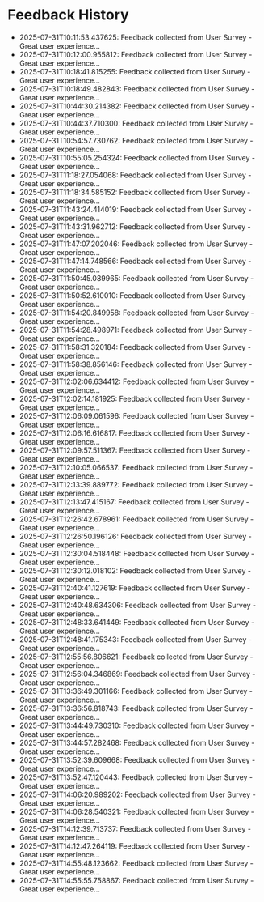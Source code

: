 # Feedback History

- 2025-07-31T10:11:53.437625: Feedback collected from User Survey - Great user experience...
- 2025-07-31T10:12:00.955812: Feedback collected from User Survey - Great user experience...
- 2025-07-31T10:18:41.815255: Feedback collected from User Survey - Great user experience...
- 2025-07-31T10:18:49.482843: Feedback collected from User Survey - Great user experience...
- 2025-07-31T10:44:30.214382: Feedback collected from User Survey - Great user experience...
- 2025-07-31T10:44:37.710300: Feedback collected from User Survey - Great user experience...
- 2025-07-31T10:54:57.730762: Feedback collected from User Survey - Great user experience...
- 2025-07-31T10:55:05.254324: Feedback collected from User Survey - Great user experience...
- 2025-07-31T11:18:27.054068: Feedback collected from User Survey - Great user experience...
- 2025-07-31T11:18:34.585152: Feedback collected from User Survey - Great user experience...
- 2025-07-31T11:43:24.414019: Feedback collected from User Survey - Great user experience...
- 2025-07-31T11:43:31.962712: Feedback collected from User Survey - Great user experience...
- 2025-07-31T11:47:07.202046: Feedback collected from User Survey - Great user experience...
- 2025-07-31T11:47:14.748566: Feedback collected from User Survey - Great user experience...
- 2025-07-31T11:50:45.089965: Feedback collected from User Survey - Great user experience...
- 2025-07-31T11:50:52.610010: Feedback collected from User Survey - Great user experience...
- 2025-07-31T11:54:20.849958: Feedback collected from User Survey - Great user experience...
- 2025-07-31T11:54:28.498971: Feedback collected from User Survey - Great user experience...
- 2025-07-31T11:58:31.320184: Feedback collected from User Survey - Great user experience...
- 2025-07-31T11:58:38.856146: Feedback collected from User Survey - Great user experience...
- 2025-07-31T12:02:06.634412: Feedback collected from User Survey - Great user experience...
- 2025-07-31T12:02:14.181925: Feedback collected from User Survey - Great user experience...
- 2025-07-31T12:06:09.061596: Feedback collected from User Survey - Great user experience...
- 2025-07-31T12:06:16.616817: Feedback collected from User Survey - Great user experience...
- 2025-07-31T12:09:57.511367: Feedback collected from User Survey - Great user experience...
- 2025-07-31T12:10:05.066537: Feedback collected from User Survey - Great user experience...
- 2025-07-31T12:13:39.889772: Feedback collected from User Survey - Great user experience...
- 2025-07-31T12:13:47.415167: Feedback collected from User Survey - Great user experience...
- 2025-07-31T12:26:42.678961: Feedback collected from User Survey - Great user experience...
- 2025-07-31T12:26:50.196126: Feedback collected from User Survey - Great user experience...
- 2025-07-31T12:30:04.518448: Feedback collected from User Survey - Great user experience...
- 2025-07-31T12:30:12.018102: Feedback collected from User Survey - Great user experience...
- 2025-07-31T12:40:41.127619: Feedback collected from User Survey - Great user experience...
- 2025-07-31T12:40:48.634306: Feedback collected from User Survey - Great user experience...
- 2025-07-31T12:48:33.641449: Feedback collected from User Survey - Great user experience...
- 2025-07-31T12:48:41.175343: Feedback collected from User Survey - Great user experience...
- 2025-07-31T12:55:56.806621: Feedback collected from User Survey - Great user experience...
- 2025-07-31T12:56:04.346869: Feedback collected from User Survey - Great user experience...
- 2025-07-31T13:36:49.301166: Feedback collected from User Survey - Great user experience...
- 2025-07-31T13:36:56.818743: Feedback collected from User Survey - Great user experience...
- 2025-07-31T13:44:49.730310: Feedback collected from User Survey - Great user experience...
- 2025-07-31T13:44:57.282468: Feedback collected from User Survey - Great user experience...
- 2025-07-31T13:52:39.609668: Feedback collected from User Survey - Great user experience...
- 2025-07-31T13:52:47.120443: Feedback collected from User Survey - Great user experience...
- 2025-07-31T14:06:20.989202: Feedback collected from User Survey - Great user experience...
- 2025-07-31T14:06:28.540321: Feedback collected from User Survey - Great user experience...
- 2025-07-31T14:12:39.713737: Feedback collected from User Survey - Great user experience...
- 2025-07-31T14:12:47.264119: Feedback collected from User Survey - Great user experience...
- 2025-07-31T14:55:48.123662: Feedback collected from User Survey - Great user experience...
- 2025-07-31T14:55:55.758867: Feedback collected from User Survey - Great user experience...

